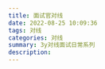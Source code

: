 ```yaml
---
title: 面试官对线
date: 2022-08-25 10:09:36
tags: 对线
categories: 对线
summary: 3y对线面试日常系列
description:
---
```


